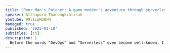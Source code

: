 ```yaml
---
title: "Poor Man's Patcher: A game modder's adventure through serverless sea without money"
speaker: Atthaporn Thanongkiatisak
youtube: 99l1LwRDBFM
managed: true
published: '2025-01-10'
subtitles: [th]
description: |
  Before the words “DevOps” and “Serverless” even become well-known, I, as a hobbyist Game Modder, was trying to achieve these 2 things using JavaScript and a lot of free services for my mod distribution patcher app. In this talk, I’ll walk you through how I did it and what’s my thinking behind.
---
```

